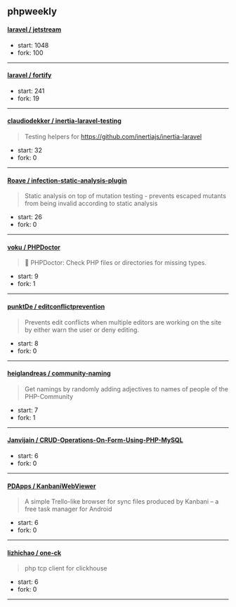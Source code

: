 ## phpweekly

#### [laravel / jetstream](https://github.com/laravel/jetstream)

> 

+ start: 1048
+ fork: 100

----


#### [laravel / fortify](https://github.com/laravel/fortify)

> 

+ start: 241
+ fork: 19

----


#### [claudiodekker / inertia-laravel-testing](https://github.com/claudiodekker/inertia-laravel-testing)

> Testing helpers for https://github.com/inertiajs/inertia-laravel

+ start: 32
+ fork: 0

----


#### [Roave / infection-static-analysis-plugin](https://github.com/Roave/infection-static-analysis-plugin)

> Static analysis on top of mutation testing - prevents escaped mutants from being invalid according to static analysis

+ start: 26
+ fork: 0

----


#### [voku / PHPDoctor](https://github.com/voku/PHPDoctor)

> 🏥 PHPDoctor: Check PHP files or directories for missing types.

+ start: 9
+ fork: 1

----


#### [punktDe / editconflictprevention](https://github.com/punktDe/editconflictprevention)

> Prevents edit conflicts when multiple editors are working on the site by either warn the user or deny editing.

+ start: 8
+ fork: 0

----


#### [heiglandreas / community-naming](https://github.com/heiglandreas/community-naming)

> Get namings by randomly adding adjectives to names of people of the PHP-Community

+ start: 7
+ fork: 1

----


#### [Janvijain / CRUD-Operations-On-Form-Using-PHP-MySQL](https://github.com/Janvijain/CRUD-Operations-On-Form-Using-PHP-MySQL)

> 

+ start: 6
+ fork: 0

----


#### [PDApps / KanbaniWebViewer](https://github.com/PDApps/KanbaniWebViewer)

> A simple Trello-like browser for sync files produced by Kanbani – a free task manager for Android

+ start: 6
+ fork: 0

----


#### [lizhichao / one-ck](https://github.com/lizhichao/one-ck)

> php tcp client for clickhouse

+ start: 6
+ fork: 0

----

